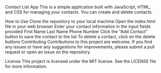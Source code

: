 Contact List App
This is a simple application built with JavaScript, HTML, and CSS for managing your contacts. You can create and delete contacts.

How to Use
Clone the repository to your local machine
Open the index.html file in your web browser
Enter your contact information in the input fields provided
First Name
Last Name
Phone Number
Click the "Add Contact" button to save the contact to the list
To delete a contact, click on the delete buttons
Contributing
Contributions to this project are welcome. If you find any issues or have any suggestions for improvements, please submit a pull request or open an issue on the repository.

License
This project is licensed under the MIT license. See the LICENSE file for more information.
